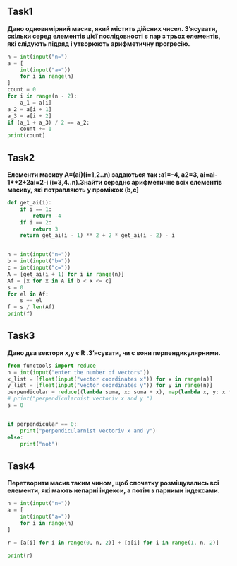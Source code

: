 ## Task1
__Дано одновимірний масив, який містить дійсних чисел. З’ясувати, скільки серед елементів цієї послідовності є пар з трьох елементів, які слідують підряд і утворюють арифметичну прогресію.__
```py
n = int(input("n=")
a = [
    int(input("a="))
    for i in range(n)
]
count = 0
for i in range(n - 2):
    a_1 = a[i]
a_2 = a[i + 1]
a_3 = a[i + 2]
if (a_1 + a_3) / 2 == a_2:
    count += 1
print(count)
```
## Task2
__Елементи масиву A=(ai)(i=1,2..n) задаються так :a1=-4, a2=3, ai=ai-1**2+2ai=2-i (i=3,4..n).Знайти середнє арифметичне всіх елементів масиву, які потрапляють у проміжок (b,c]__
```py
def get_ai(i):
    if i == 1:
        return -4
    if i == 2:
        return 3
    return get_ai(i - 1) ** 2 + 2 * get_ai(i - 2) - i


n = int(input("n="))
b = int(input("b="))
c = int(input("c="))
A = [get_ai(i + 1) for i in range(n)]
Af = [x for x in A if b < x <= c]
s = 0
for el in Af:
    s += el
f = s / len(Af)
print(f)
```
## Task3
__Дано два вектори x,y є R .З’ясувати, чи є вони перпендикулярними.__
```py
from functools import reduce
n = int(input("enter the number of vectors"))
x_list = [float(input("vector coordinates x")) for x in range(n)]
y_list = [float(input("vector coordinates y")) for y in range(n)]
perpendicular = reduce((lambda suma, x: suma + x), map(lambda x, y: x * y, x_list, y_list))
# print("perpendicularnist vectoriv x and y ")
s = 0


if perpendicular == 0:
    print("perpendicularnist vectoriv x and y")
else:
    print("not")
```
## Task4
__Перетворити масив таким чином, щоб спочатку розміщувались всі елементи, які мають непарні індекси, а потім з парними індексами.__
```py
n = int(input("n="))
a = [
    int(input("a="))
    for i in range(n)
]

r = [a[i] for i in range(0, n, 2)] + [a[i] for i in range(1, n, 2)]

print(r)
```

